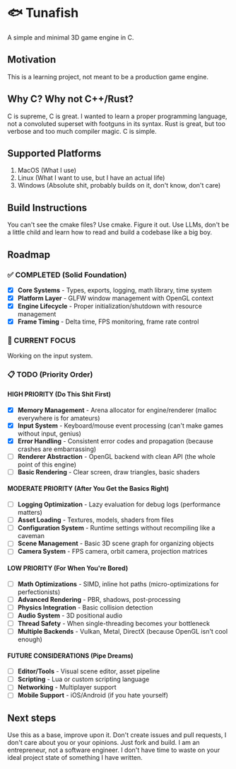 # 🐟 Tunafish

A simple and minimal 3D game engine in C.

## Motivation

This is a learning project, not meant to be a production game engine.

## Why C? Why not C++/Rust?

C is supreme, C is great. I wanted to learn a proper programming language, not a convoluted superset with footguns in
its syntax. Rust is
great, but too verbose and too much compiler magic. C is simple.

## Supported Platforms

1. MacOS (What I use)
2. Linux (What I want to use, but I have an actual life)
3. Windows (Absolute shit, probably builds on it, don't know, don't care)

## Build Instructions

You can't see the cmake files? Use cmake. Figure it out. Use LLMs, don't be a little child and learn how to read and
build a
codebase like a big boy.

## Roadmap

### ✅ COMPLETED (Solid Foundation)

- [x] **Core Systems** - Types, exports, logging, math library, time system
- [x] **Platform Layer** - GLFW window management with OpenGL context
- [x] **Engine Lifecycle** - Proper initialization/shutdown with resource management
- [x] **Frame Timing** - Delta time, FPS monitoring, frame rate control

### 🎯 CURRENT FOCUS

Working on the input system.

### 📋 TODO (Priority Order)

#### **HIGH PRIORITY** (Do This Shit First)

- [x] **Memory Management** - Arena allocator for engine/renderer (malloc everywhere is for amateurs)
- [x] **Input System** - Keyboard/mouse event processing (can't make games without input, genius)
- [x] **Error Handling** - Consistent error codes and propagation (because crashes are embarrassing)
- [ ] **Renderer Abstraction** - OpenGL backend with clean API (the whole point of this engine)
- [ ] **Basic Rendering** - Clear screen, draw triangles, basic shaders

#### **MODERATE PRIORITY** (After You Get the Basics Right)

- [ ] **Logging Optimization** - Lazy evaluation for debug logs (performance matters)
- [ ] **Asset Loading** - Textures, models, shaders from files
- [ ] **Configuration System** - Runtime settings without recompiling like a caveman
- [ ] **Scene Management** - Basic 3D scene graph for organizing objects
- [ ] **Camera System** - FPS camera, orbit camera, projection matrices

#### **LOW PRIORITY** (For When You're Bored)

- [ ] **Math Optimizations** - SIMD, inline hot paths (micro-optimizations for perfectionists)
- [ ] **Advanced Rendering** - PBR, shadows, post-processing
- [ ] **Physics Integration** - Basic collision detection
- [ ] **Audio System** - 3D positional audio
- [ ] **Thread Safety** - When single-threading becomes your bottleneck
- [ ] **Multiple Backends** - Vulkan, Metal, DirectX (because OpenGL isn't cool enough)

#### **FUTURE CONSIDERATIONS** (Pipe Dreams)

- [ ] **Editor/Tools** - Visual scene editor, asset pipeline
- [ ] **Scripting** - Lua or custom scripting language
- [ ] **Networking** - Multiplayer support
- [ ] **Mobile Support** - iOS/Android (if you hate yourself)

## Next steps

Use this as a base, improve upon it. Don't create issues and pull requests, I don't care about you or your opinions.
Just fork and build. I am an entrepreneur, not a software engineer. I don't have time to waste on your ideal project
state of something I have written.
